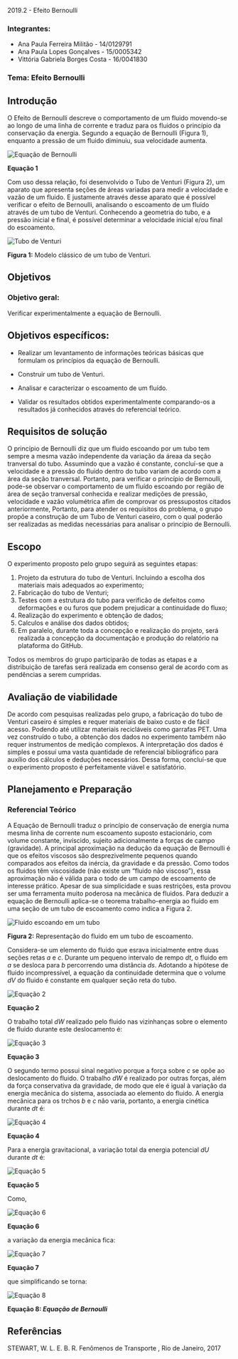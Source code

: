 2019.2 - Efeito Bernoulli

### Integrantes: 
* Ana Paula Ferreira Militão - 14/0129791
* Ana Paula Lopes Gonçalves - 15/0005342
* Vittória Gabriela Borges Costa - 16/0041830

### Tema: Efeito Bernoulli



## Introdução

   O Efeito de Bernoulli descreve o comportamento de um fluido movendo-se ao longo de uma linha de corrente e traduz para os fluidos o princípio da conservação da energia. Segundo a equação de Bernoulli (Figura 1), enquanto a pressão de um fluido diminuiu, sua velocidade aumenta.
 
![Equação de Bernoulli](https://github.com/laboratorio-de-dinamica-dos-fluidos/2019.2-EfeitoBernoulli/blob/master/Equa%C3%A7%C3%A3o%201.gif)

**Equação 1**


   Com uso dessa relação, foi desenvolvido o Tubo de Venturi (Figura 2), um aparato que apresenta seções de áreas variadas para medir a velocidade e vazão de um fluido. E justamente através desse aparato que é possível verificar o efeito de Bernoulli, analisando o escoamento de um fluído através de um tubo de Venturi. Conhecendo a geometria do tubo, e a pressão inicial e final, é possível determinar a velocidade inicial e/ou final do escoamento.

![Tubo de Venturi](http://1.bp.blogspot.com/-lchp2UI4fHo/VSl2spb5SDI/AAAAAAAAC04/arjO0FR3PKw/s1600/Capturar1F.PNG)

**Figura 1:** Modelo clássico de um tubo de Venturi. 


## Objetivos
   ### Objetivo geral:
   
Verificar experimentalmente a equação de Bernoulli.

   ## Objetivos específicos:
   
- Realizar um levantamento de informações teóricas básicas que formulam os princípios da equação de Bernoulli. 

- Construir um tubo de Venturi.

- Analisar e caracterizar o escoamento de um fluído.

- Validar os resultados obtidos experimentalmente comparando-os a resultados já conhecidos através do referencial teórico. 

## Requisitos de solução
   O princípio de Bernoulli diz que um fluido escoando por um tubo tem sempre a mesma vazão independente da variação da áreaa da seção tranversal do tubo. Assumindo que a vazão é constante, concluí-se que a velocidade e a pressão do fluido dentro do tubo variam de acordo com a área da seção tranversal. Portanto, para verificar o princípio de Bernoulli, pode-se observar o comportamento de um fluído escoando por região de área de seção tranversal conhecida e realizar medições de pressão, velocidade e vazão volumétrica afim de comprovar os pressupostos citados anteriormente, 
   Portanto, para atender os requisitos do problema, o grupo propõe a construção de um Tubo de Venturi caseiro, com o qual poderão ser realizadas as medidas necessárias para analisar o princípio de Bernoulli.  

## Escopo
   O experimento proposto pelo grupo seguirá as seguintes etapas:
 1. Projeto da estrutura do tubo de Venturi. Incluindo a escolha dos materiais mais adequados ao experimento;
 2. Fabricação do tubo de Venturi;
 3. Testes com a estrutura do tubo para verificão de defeitos como deformações e ou furos que podem prejudicar a continuidade do fluxo;
 4. Realização do experimento e obtenção de dados;
 5. Calculos e análise dos dados obtidos;
 6. Em paralelo, durante toda a concepção e realização do projeto,  será realizada a concepção da documentação e produção do relatório na plataforma do GitHub. 
   
   Todos os membros do grupo participarão de todas as etapas e a distribuição de tarefas será realizada em consenso geral de acordo com as pendências a serem cumpridas. 
   
  
## Avaliação de viabilidade
   De acordo com pesquisas realizadas pelo grupo, a fabricação do tubo de Venturi caseiro é simples e requer materiais de baixo custo e de fácil acesso. Podendo até utilizar materiais recicláveis como garrafas PET. Uma vez construído o tubo, a obtenção dos dados no experimento também não requer instrumentos de medição complexos. A interpretação dos dados é simples e possuí uma vasta quantidade de referencial bibliográfico para auxílio dos cálculos e deduções necessários. Dessa forma, concluí-se que o experimento proposto é perfeitamente viável e satisfatório. 

## Planejamento e Preparação
   ### Referencial Teórico
   A Equação de Bernoulli traduz o princípio de conservação de energia numa mesma linha de corrente num escoamento suposto estacionário, com volume constante, invíscido, sujeito adicionalmente a forças de campo (gravidade). 
   A principal aproximação na dedução da equação de Bernoulli é que os efeitos viscosos são desprezivelmente pequenos quando comparados aos efeitos da inércia, da gravidade e da pressão. Como todos os fluidos têm viscosidade (não existe um “fluido não viscoso”), essa aproximação não é válida para o todo de um campo de escoamento de interesse prático. Apesar de sua simplicidade e suas restrições, esta provou ser uma ferramenta muito poderosa na mecânica de fluidos. 
   Para deduzir a equação de Bernoulli aplica-se o teorema trabalho-energia ao fluido em uma seção de um tubo de escoamento como indica a Figura 2. 
   
![Fluido escoando em um tubo](https://github.com/laboratorio-de-dinamica-dos-fluidos/2019.2-EfeitoBernoulli/blob/master/Escoamento%20do%20flu%C3%ADdo.jpeg)

**Figura 2:** Representação do fluido em um tubo de escoamento.
   
   
   Considera-se um elemento do fluido que esrava inicialmente entre duas seções retas _a_ e _c_. Durante um pequeno intervalo de rempo _dt_, o fluido em _a_ se desloca para _b_ percorrendo uma distância _ds_. Adotando a hipótese de fluido incompressível, a equação da continuidade determina que o volume _dV_ do fluido é constante em qualquer seção reta do tubo.
   
   ![Equação 2](https://github.com/laboratorio-de-dinamica-dos-fluidos/2019.2-EfeitoBernoulli/blob/master/Equa%C3%A7%C3%A3o%202.gif) 

**Equação 2**


   O trabalho total _dW_ realizado pelo fluido nas vizinhanças sobre o elemento de fluido durante este deslocamento é:
   
   ![Equação 3](https://github.com/laboratorio-de-dinamica-dos-fluidos/2019.2-EfeitoBernoulli/blob/master/Equa%C3%A7%C3%A3o%203.gif)
   
 **Equação 3**
 
 
   O segundo termo possui sinal negativo porque a força sobre _c_ se opõe ao deslocamento do fluido.
   O trabalho _dW_ é realizado por outras forças, além da força conservativa da gravidade, de modo que ele é igual à variação da energia mecânica do sistema, associada ao elemento do fluido.
   A energia mecânica para os trchos _b_ e _c_ não varia, portanto, a energia cinética durante _dt_ é: 

   ![Equação 4](https://github.com/laboratorio-de-dinamica-dos-fluidos/2019.2-EfeitoBernoulli/blob/master/Equa%C3%A7%C3%A3o%204.gif)
   
 **Equação 4**
 
 
   Para a energia gravitacional, a variação total da energia potencial _dU_ durante _dt_ é:
   
   ![Equação 5](https://github.com/laboratorio-de-dinamica-dos-fluidos/2019.2-EfeitoBernoulli/blob/master/Equa%C3%A7%C3%A3o%205.gif)
   
 **Equação 5**
 
 
   Como, 
     
   ![Equação 6](https://github.com/laboratorio-de-dinamica-dos-fluidos/2019.2-EfeitoBernoulli/blob/master/Equa%C3%A7%C3%A3o%206.gif)
   
 **Equação 6**
 
 
a variação da energia mecânica fica:
  
   ![Equação 7](https://github.com/laboratorio-de-dinamica-dos-fluidos/2019.2-EfeitoBernoulli/blob/master/Equa%C3%A7%C3%A3o%207.gif)
   
 **Equação 7**

que simplificando se torna:
  
   ![Equação 8](https://github.com/laboratorio-de-dinamica-dos-fluidos/2019.2-EfeitoBernoulli/blob/master/Equa%C3%A7%C3%A3o%208.gif)
   
 **Equação 8: _Equação de Bernoulli_**
 
 
 
## Referências

STEWART, W. L. E. B. R. 
Fenômenos de Transporte , Rio de Janeiro, 2017
